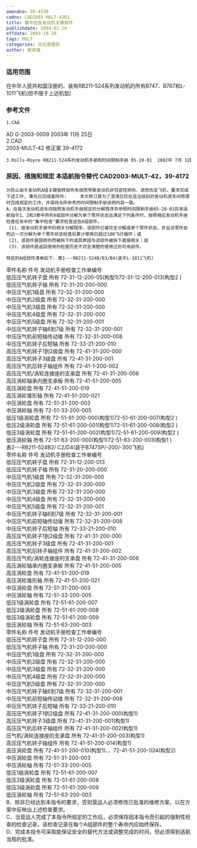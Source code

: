 ```yaml
---
amendno: 39-4330  
cadno: CAD2003-MULT-42R1  
title: 集中检查发动机关键部件  
publishdate: 2004-02-10  
effdate: 2003-10-10  
tags: MULT  
categories: 华北管理局  
author: 柳本强  
---
```

  
### 适用范围  
在中华人民共和国注册的、装有RB211-524系列发动机的所有B747、B767和L-1011飞机(但不限于上述机型)  
  
<!--more-->  
### 参考文件  
    1.CAA  
AD G-2003-0009    2003年 11月 25日  
    2.CAD  
2003-MULT-42    修正案 39-4172  
  
    3.Rolls-Royce RB211-524系列发动机手册和时间限制手册 05-20-01  2002年 7月 1日  
  
### 原因、措施和规定 本适航指令替代 CAD2003-MULT-42，39-4172  
    为防止由于发动机A组关键旋转部件失效而导致发动机非包容性损伤，进而伤及飞机，要求完成下述工作, 事先已完成者除外:     本次修订是为了澄清应仅在适当级别的发动机进车间修理时完成规定的工作，并保持与所参考的时间限制手册说明内容一致。  
    A、在每次发动机进车间按照发动机手册规定的分解程序并参照时间限制手册05-20-01将本适航指令1、2和3表中所列A组部件分解为单个零件状态且满足下列条件时，按照相应发动机手册检查任务中的"集中检查"要求检查这些A组部件。  
     (1)、按发动机手册中的相关分解程序，该部件已被完全分解成单个零件状态，并且该零件自昀近一次分解为单个零件状态检查后累计使用已超过100飞行循环；或  
     (2)、该部件是因损伤而被拆下的或其原因与该部件被拆下直接相关；或  
     (3)、该部件是返回使用的检查历史不完全清楚的使用过的可用部件。  
  
    特定的A组部件清单如下: 表1---RB211-524B/B3/B4(装于L-1011飞机)  
零件名称  件号  发动机手册检查工作单编号  
低压压气机转子盘  所有  72-31-12-200-05(构型1)72-31-12-200-013(构型2 )  
低压压气机转子轴  所有  72-31-20-200-000  
中压压气机1级盘  所有  72-32-31-200-000  
中压压气机2级盘  所有  72-32-31-200-000  
中压压气机3级盘  所有  72-32-31-200-000  
中压压气机4级盘  所有  72-32-31-200-000  
中压压气机5级盘  所有  72-32-31-200-001  
中压压气机转子轴6到7级  所有  72-32-31-200-001  
中压压气机前短轴传动锥  所有  72-32-31-200-008  
中压压气机转子后短轴  所有  72-33-21-200-010  
高压压气机转子1到2级盘  所有  72-41-31-200-000  
高压压气机转子3级盘  所有  72-41-31-200-001  
高压压气机后转子轴组件  所有  72-41-1-200-002  
高压压气机/涡轮连接座的支承盘  所有  72-41-31-200-006  
高压涡轮轴承内圈支承板  所有  72-41-51-200-005  
高压涡轮盘  所有  72-41-51-200-019  
高压涡轮锥形轴  所有  72-41-51-200-021  
中压涡轮盘  所有  72-51-31-200-003  
中压涡轮轴  所有  72-51-33-200-005  
低压1级涡轮盘  所有  72-51-61-200-000(构型1)72-51-61-200-007(构型2 )  
低压2级涡轮盘  所有  72-51-61-200-001(构型1)72-51-61-200-008(构型2 )  
低压3级涡轮盘  所有  72-51-61-200-002(构型1)72-51-61-200-009(构型2 )  
低压涡轮轴  所有  72-51-63-200-000(构型1)72-51-63-200-003(构型1 )  
表2---RB211-524B2/ C2/D4(装于B747SP/-200/-300飞机)  
零件名称  件号  发动机手册检查工作单编号  
低压压气机转子盘  所有  72-31-12-200-013  
低压压气机转子轴  所有  72-31-20-200-000  
中压压气机1级盘  所有  72-32-31-200-000  
中压压气机2级盘  所有  72-32-31-200-000  
中压压气机3级盘  所有  72-32-31-200-000  
中压压气机4级盘  所有  72-32-31-200-000  
中压压气机5级盘  所有  72-32-31-200-001  
中压压气机转子轴6到7级  所有  72-32-31-200-001  
中压压气机前短轴传动锥  所有  72-32-31-200-008  
中压压气机转子后短轴  所有  72-33-21-200-010  
高压压气机转子1到2级盘  所有  72-41-31-200-000  
高压压气机转子3级盘  所有  72-41-31-200-001  
高压压气机后转子轴组件  所有  72-41-31-200-002  
高压压气机/涡轮连接座的支承盘  所有  72-41-31-200-006  
高压涡轮轴承内圈支承板  所有  72-41-51-200-005  
高压涡轮盘  所有  72-41-51-200-019  
高压涡轮锥形轴  所有  72-41-51-200-021  
中压涡轮盘  所有  72-51-31-200-003  
中压涡轮轴  所有  72-51-33-200-005  
低压1级涡轮盘  所有  72-51-61-200-007  
低压2级涡轮盘  所有  72-51-61-200-008  
低压3级涡轮盘  所有  72-51-61-200-009  
低压涡轮轴  所有  72-51-63-200-003  
零件名称  件号  发动机手册检查工作单编号  
低压压气机转子盘  所有  72-31-12-200-000  
低压压气机转子轴  所有  72-31-20-200-000  
中压压气机1级盘  所有  72-32-31-200-000  
中压压气机2级盘  所有  72-32-31-200-000  
中压压气机3级盘  所有  72-32-31-200-000  
中压压气机4级盘  所有  72-32-31-200-000  
中压压气机5级盘  所有  72-32-31-200-000  
中压压气机转子轴6到7级  所有  72-32-31-200-001  
中压压气机前短轴传动锥  所有  72-32-31-200-008  
中压压气机转子后短轴  所有  72-33-21-200-010  
高压压气机转子1到2级盘  所有  72-41-31-200-000(构型1)  
高压压气机转子3级盘  所有  72-41-31-200-001(构型1)  
高压压气机后转子轴组件  所有  72-41-31-200-002(构型1)  
压气机/涡轮连接座的支承盘  所有  72-41-31-200-003(构型1)  
高压压气机转子轴组件  所有  72-41-51-200-014(构型1)  
高压涡轮盘  所有  72-41-51-200-010(构型1)、、72-41-51-200-024(构型2)  
中压涡轮盘  所有  72-51-31-200-003  
中压涡轮轴  所有  72-51-33-200-005  
低压1级涡轮盘  所有  72-51-61-200-007  
低压2级涡轮盘  所有  72-51-61-200-008  
低压3级涡轮盘  所有  72-51-61-200-009  
低压涡轮轴  所有  72-51-63-200-003  
    B、除非已经达到本指令的要求，否则营运人必须修改已批准的维修方案，以在方案中反映出上述检查要求。  
    C、当营运人完成了本指令所规定的工作后，必须保存因本指令而引起的强制性检查的检查记录，该检查记录在每个A组部件的整个寿命内应始终保存。  
    D、完成本指令可采取能保证安全的替代方法或调整完成的时间，但必须得到适航当局的批准。  
